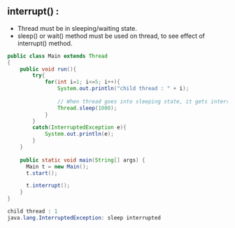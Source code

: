 ## interrupt() :

- Thread must be in sleeping/waiting state.
- sleep() or wait() method must be used on thread, to see effect of interrupt() method.

```java
public class Main extends Thread
{
    public void run(){
        try{
            for(int i=1; i<=5; i++){
                System.out.println("child thread : " + i);
                
                // When thread goes into sleeping state, it gets interrupted and thus goes into catch block and prints exception
                Thread.sleep(1000); 
            }
        }
        catch(InterruptedException e){
            System.out.println(e);
        }
    }
    
    public static void main(String[] args) {
      Main t = new Main();
      t.start();

      t.interrupt();
    }
}
```

```java
child thread : 1
java.lang.InterruptedException: sleep interrupted
```
